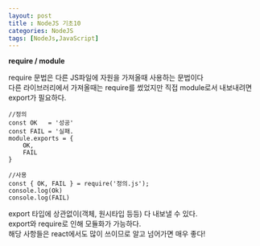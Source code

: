 ```yaml
---
layout: post
title : NodeJS 기초10
categories: NodeJS
tags: [NodeJs,JavaScript]
---
```


**require / module**   

require 문법은 다른 JS파일에 자원을 가져올때 사용하는 문법이다  
다른 라이브러리에서 가져올때는 require를 썼었지만 직접 module로서 내보내려면 
export가 필요하다.

    //정의 
    const OK   = '성공'
    const FAIL = '실패.
    module.exports = {
        OK,
        FAIL
    }

    //사용
    const { OK, FAIL } = require('정의.js');
    console.log(Ok)
    console.log(FAIL)


export 타입에 상관없이(객체, 원시타입 등등) 다 내보낼 수 있다.   
export와 require로 인해 모듈화가 가능하다.   
해당 사항들은 react에서도 많이 쓰이므로 알고 넘어가면 매우 좋다!
